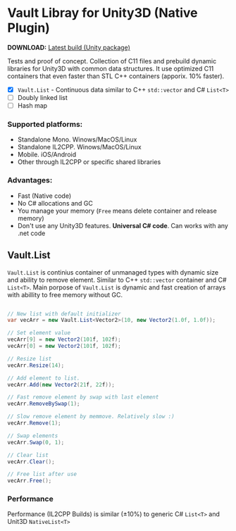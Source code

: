 # Vault Libray for Unity3D (Native Plugin)

**DOWNLOAD:** [Latest build (Unity package)](https://github.com/dasannikov/Vault/releases)

Tests and proof of concept. Collection of C11 files and prebuild dynamic libraries for Unity3D with common data structures. It use optimized C11 containers that even faster than STL C++ containers (apporix. 10% faster).

- [x] `Vault.List` - Continuous data similar to C++ `std::vector` and C# `List<T>`
- [ ] Doubly linked list
- [ ] Hash map

### Supported platforms:
- Standalone Mono. Winows/MacOS/Linux
- Standalone IL2CPP. Winows/MacOS/Linux
- Mobile. iOS/Android
- Other through IL2CPP or specific shared libraries

### Advantages:
- Fast (Native code)
- No C# allocations and GC
- You manage your memory (`Free` means delete container and release memory)
- Don't use any Unity3D features. **Universal C# code**. Can works with any .net code

## Vault.List
`Vault.List` is continius container of unmanaged types with dynamic size and ability to remove element. Similar to C++ `std::vector` container and C# `List<T>`. Main porpose of `Vault.List` is dynamic and fast creation of arrays with abillity to free memory without GC.

```csharp

// New list with default initializer
var vecArr = new Vault.List<Vector2>(10, new Vector2(1.0f, 1.0f));

// Set element value
vecArr[9] = new Vector2(101f, 102f);
vecArr[0] = new Vector2(101f, 102f);

// Resize list
vecArr.Resize(14);

// Add element to list.
vecArr.Add(new Vector2(21f, 22f));

// Fast remove element by swap with last element
vecArr.RemoveBySwap(1);

// Slow remove element by memmove. Relatively slow :)
vecArr.Remove(1);

// Swap elements
vecArr.Swap(0, 1);

// Clear list
vecArr.Clear();

// Free list after use
vecArr.Free();

```

### Performance
Performance (IL2CPP Builds) is similar (±10%) to generic C# `List<T>` and Unit3D `NativeList<T>`

